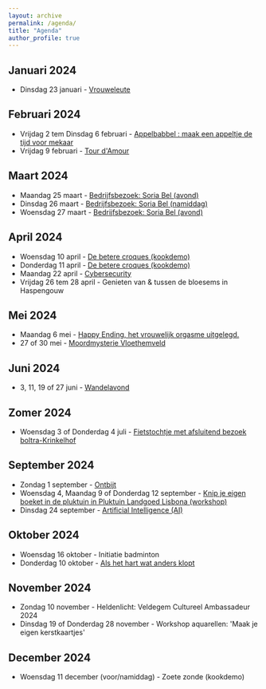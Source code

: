 ```yaml
---
layout: archive
permalink: /agenda/
title: "Agenda"
author_profile: true
---
```


## Januari 2024

- Dinsdag 23 januari - [Vrouweleute](/assets/media/agenda/2024-01-23-vrouweleute.pdf)

## Februari 2024

- Vrijdag 2 tem Dinsdag 6 februari - [Appelbabbel : maak een appeltje de tijd voor mekaar](/assets/media/agenda/2024-02-02-appelbabbel.pdf)
- Vrijdag 9 februari - [Tour d'Amour](/assets/media/agenda/2024-02-09-amour.png)

## Maart 2024

- Maandag 25 maart - [Bedrijfsbezoek: Soria Bel (avond)](/assets/media/agenda/2024-03-25-Bedrijfsbezoek-SoriaBel.pdf)
- Dinsdag 26 maart - [Bedrijfsbezoek: Soria Bel (namiddag)](/assets/media/agenda/2024-03-25-Bedrijfsbezoek-SoriaBel.pdf)
- Woensdag 27 maart - [Bedrijfsbezoek: Soria Bel (avond)](/assets/media/agenda/2024-03-25-Bedrijfsbezoek-SoriaBel.pdf)

## April 2024

- Woensdag 10 april - [De betere croques (kookdemo)](/assets/media/agenda/2024-04-10-croques-over-the-top.pdf)
- Donderdag 11 april - [De betere croques (kookdemo)](/assets/media/agenda/2024-04-10-croques-over-the-top.pdf)
- Maandag 22 april - [Cybersecurity](/assets/media/agenda/2024-04-22-cybersecurity.png)
- Vrijdag 26 tem 28 april - Genieten van & tussen de bloesems in Haspengouw

## Mei 2024

- Maandag 6 mei - [Happy Ending, het vrouwelijk orgasme uitgelegd.](/assets/media/agenda/2024-05-06-happy.pdf)
- 27 of 30 mei - [Moordmysterie Vloethemveld](/assets/media/agenda/2024-05-27-mysterie.jpg)

## Juni 2024

- 3, 11, 19 of 27 juni - [Wandelavond](/assets/media/agenda/2024-06-03-wandelmaand.pdf)

## Zomer 2024

- Woensdag 3 of Donderdag 4 juli - [Fietstochtje met afsluitend bezoek boltra-Krinkelhof](/assets/media/agenda/2024-07-03-boltra.png)

## September 2024

- Zondag 1 september - [Ontbijt](/assets/media/agenda/2024-09-ontbijt.pdf)
- Woensdag 4, Maandag 9 of Donderdag 12 september - [Knip je eigen boeket in de pluktuin in Pluktuin Landgoed Lisbona (workshop)](/assets/media/agenda/2024-09-04-pluktuin.pdf)
- Dinsdag 24 september - [Artificial Intelligence (AI)](/assets/media/agenda/2024-09-24-AI.jpg)

## Oktober 2024

- Woensdag 16 oktober - Initiatie badminton
- Donderdag 10 oktober - [Als het hart wat anders klopt](/assets/media/agenda/2024-10-10-hart.pdf)

## November 2024

- Zondag 10 november - Heldenlicht: Veldegem Cultureel Ambassadeur 2024
- Dinsdag 19 of Donderdag 28 november - Workshop aquarellen: 'Maak je eigen kerstkaartjes'

## December 2024

- Woensdag 11 december (voor/namiddag) - Zoete zonde (kookdemo)
